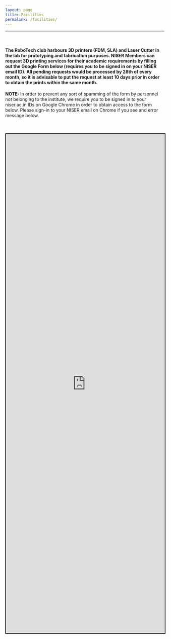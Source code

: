 ```yaml
---
layout: page
title: Facilities
permalink: /facilities/
---
```



<hr>
<br>


#### The RoboTech club harbours 3D printers (FDM, SLA) and Laser Cutter in the lab for prototyping and fabrication purposes. **NISER Members can request 3D printing services for their academic requirements by filling out the Google Form below (requires you to be signed in on your NISER email ID).** All pending requests would be processed by 28th of every month, so it is advisable to put the request at least 10 days prior in order to obtain the prints within the same month.


**NOTE:** In order to prevent any sort of spamming of the form by personnel not belonging to the institute, we require you to be signed in to your niser.ac.in IDs on Google Chrome in order to obtain access to the form below. Please sign-in to your NISER email on Chrome if you see and error message below.

<br>
<br>
<center>
<iframe src="https://docs.google.com/forms/d/e/1FAIpQLSd8k6Bmvh625uUrTWWP_LpTxSqUvTlrvHg4odBRWb_9bT98Gg/viewform" style="border: 2px solid #000000;" width="100%" height="1575" frameborder="0" marginheight="0" marginwidth="0">Loading…</iframe>
</center>

